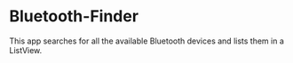 # Bluetooth-Finder
This app searches for all the available Bluetooth devices and lists them in a ListView.
